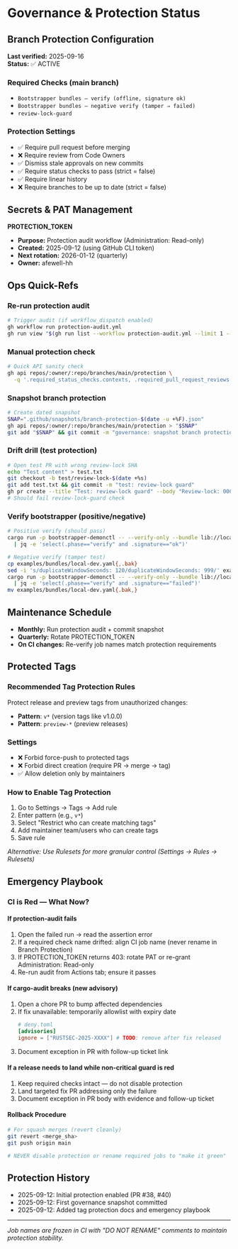 # Governance & Protection Status

## Branch Protection Configuration
**Last verified:** 2025-09-16  
**Status:** ✅ ACTIVE

### Required Checks (main branch)
- `Bootstrapper bundles — verify (offline, signature ok)`
- `Bootstrapper bundles — negative verify (tamper ⇒ failed)`
- `review-lock-guard`

### Protection Settings
- ✅ Require pull request before merging
- ❌ Require review from Code Owners  
- ✅ Dismiss stale approvals on new commits
- ✅ Require status checks to pass (strict = false)
- ✅ Require linear history
- ❌ Require branches to be up to date (strict = false)

## Secrets & PAT Management
**PROTECTION_TOKEN**
- **Purpose:** Protection audit workflow (Administration: Read-only)
- **Created:** 2025-09-12 (using GitHub CLI token)
- **Next rotation:** 2026-01-12 (quarterly)
- **Owner:** afewell-hh

## Ops Quick-Refs

### Re-run protection audit
```bash
# Trigger audit (if workflow_dispatch enabled)
gh workflow run protection-audit.yml
gh run view "$(gh run list --workflow protection-audit.yml --limit 1 --json databaseId -q '.[0].databaseId')" --log
```

### Manual protection check
```bash
# Quick API sanity check
gh api repos/:owner/:repo/branches/main/protection \
  -q '.required_status_checks.contexts, .required_pull_request_reviews.require_code_owner_reviews' | jq .
```

### Snapshot branch protection
```bash
# Create dated snapshot
SNAP=".github/snapshots/branch-protection-$(date -u +%F).json"
gh api repos/:owner/:repo/branches/main/protection > "$SNAP"
git add "$SNAP" && git commit -m "governance: snapshot branch protection ($(date -u +%F))" && git push
```

### Drift drill (test protection)
```bash
# Open test PR with wrong review-lock SHA
echo "Test content" > test.txt
git checkout -b test/review-lock-$(date +%s)
git add test.txt && git commit -m "test: review-lock guard"
gh pr create --title "Test: review-lock guard" --body "Review-lock: 0000000000000000000000000000000000000000"
# Should fail review-lock-guard check
```

### Verify bootstrapper (positive/negative)
```bash
# Positive verify (should pass)
cargo run -p bootstrapper-demonctl -- --verify-only --bundle lib://local/preview-local-dev@0.0.1 \
  | jq -e 'select(.phase=="verify" and .signature=="ok")'

# Negative verify (tamper test)
cp examples/bundles/local-dev.yaml{,.bak}
sed -i 's/duplicateWindowSeconds: 120/duplicateWindowSeconds: 999/' examples/bundles/local-dev.yaml
cargo run -p bootstrapper-demonctl -- --verify-only --bundle lib://local/preview-local-dev@0.0.1 \
  | jq -e 'select(.phase=="verify" and .signature=="failed")'
mv examples/bundles/local-dev.yaml{.bak,}
```

## Maintenance Schedule
- **Monthly:** Run protection audit + commit snapshot
- **Quarterly:** Rotate PROTECTION_TOKEN
- **On CI changes:** Re-verify job names match protection requirements

## Protected Tags

### Recommended Tag Protection Rules
Protect release and preview tags from unauthorized changes:
- **Pattern**: `v*` (version tags like v1.0.0)
- **Pattern**: `preview-*` (preview releases)

### Settings
- ❌ Forbid force-push to protected tags
- ❌ Forbid direct creation (require PR → merge → tag)
- ✅ Allow deletion only by maintainers

### How to Enable Tag Protection
1. Go to Settings → Tags → Add rule
2. Enter pattern (e.g., `v*`)
3. Select "Restrict who can create matching tags"
4. Add maintainer team/users who can create tags
5. Save rule

*Alternative: Use Rulesets for more granular control (Settings → Rules → Rulesets)*

## Emergency Playbook

### CI is Red — What Now?

#### If protection-audit fails
1. Open the failed run → read the assertion error
2. If a required check name drifted: align CI job name (never rename in Branch Protection)
3. If PROTECTION_TOKEN returns 403: rotate PAT or re-grant Administration: Read-only
4. Re-run audit from Actions tab; ensure it passes

#### If cargo-audit breaks (new advisory)
1. Open a chore PR to bump affected dependencies
2. If fix unavailable: temporarily allowlist with expiry date
   ```toml
   # deny.toml
   [advisories]
   ignore = ["RUSTSEC-2025-XXXX"] # TODO: remove after fix released
   ```
3. Document exception in PR with follow-up ticket link

#### If a release needs to land while non-critical guard is red
1. Keep required checks intact — do not disable protection
2. Land targeted fix PR addressing only the failure
3. Document exception in PR body with evidence and follow-up ticket

#### Rollback Procedure
```bash
# For squash merges (revert cleanly)
git revert <merge_sha>
git push origin main

# NEVER disable protection or rename required jobs to "make it green"
```

## Protection History
- 2025-09-12: Initial protection enabled (PR #38, #40)
- 2025-09-12: First governance snapshot committed
- 2025-09-12: Added tag protection docs and emergency playbook

---
*Job names are frozen in CI with "DO NOT RENAME" comments to maintain protection stability.*
